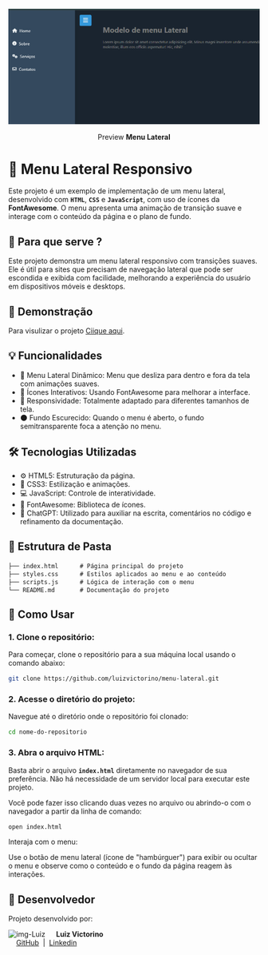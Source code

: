 <p align="center">
    <img src="./preview.PNG" width="700">
</p>
<p align="center">Preview <b>Menu Lateral</b></p>

# 🍔 Menu Lateral Responsivo

Este projeto é um exemplo de implementação de um menu lateral, desenvolvido com **`HTML`**, **`CSS`** e **`JavaScript`**, com uso de ícones da **FontAwesome**. O menu apresenta uma animação de transição suave e interage com o conteúdo da página e o plano de fundo.

## 🎯 Para que serve ?

Este projeto demonstra um menu lateral responsivo com transições suaves. Ele é útil para sites que precisam de navegação lateral que pode ser escondida e exibida com facilidade, melhorando a experiência do usuário em dispositivos móveis e desktops.

## 👀 Demonstração

Para visulizar o projeto [Ciique aqui](https://luizvictorino.github.io/menu-lateral/).

## 💡 Funcionalidades

* 📑 Menu Lateral Dinâmico: Menu que desliza para dentro e fora da tela com animações suaves.
* 🎨 Ícones Interativos: Usando FontAwesome para melhorar a interface.
* 📱 Responsividade: Totalmente adaptado para diferentes tamanhos de tela.
* 🌑 Fundo Escurecido: Quando o menu é aberto, o fundo semitransparente foca a atenção no menu.

## 🛠️ Tecnologias Utilizadas

* ⚙️ HTML5: Estruturação da página.
* 🎨 CSS3: Estilização e animações.
* 💻 JavaScript: Controle de interatividade.
* 🚀 FontAwesome: Biblioteca de ícones.
* 🤖 ChatGPT: Utilizado para auxiliar na escrita, comentários no código e refinamento da documentação.

## 📁 Estrutura de Pasta 

```
├── index.html      # Página principal do projeto
├── styles.css      # Estilos aplicados ao menu e ao conteúdo
├── scripts.js      # Lógica de interação com o menu
└── README.md       # Documentação do projeto

```

## 🚀 Como Usar

### 1. Clone o repositório:

Para começar, clone o repositório para a sua máquina local usando o comando abaixo:

```bash
git clone https://github.com/luizvictorino/menu-lateral.git
```

### 2. Acesse o diretório do projeto:

Navegue até o diretório onde o repositório foi clonado:

```bash
cd nome-do-repositorio
```


### 3. Abra o arquivo HTML:

Basta abrir o arquivo **`index.html`** diretamente no navegador de sua preferência. Não há necessidade de um servidor local para executar este projeto.

Você pode fazer isso clicando duas vezes no arquivo ou abrindo-o com o navegador a partir da linha de comando:

```bash
open index.html
```

Interaja com o menu:

Use o botão de menu lateral (ícone de "hambúrguer") para exibir ou ocultar o menu e observe como o conteúdo e o fundo da página reagem às interações.


## 👥 Desenvolvedor

Projeto desenvolvido por:
<p>
    <img align=left margin=10 width=80
        src="https://avatars.githubusercontent.com/u/133029852?v=4" alt="img-Luiz">
    <p>&nbsp&nbsp&nbsp <b>Luiz Victorino</b><br>&nbsp&nbsp&nbsp
    <a href="https://github.com/luizvictorino" target="_blank">GitHub</a>
    &nbsp;|&nbsp;
    <a href="https://www.linkedin.com/in/luiz-victorino/" target="_blank">Linkedin</a>
</p>
